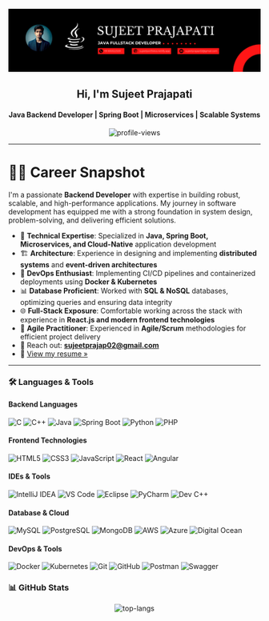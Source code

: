 <p align="center">
    <img src="https://github.com/sujeet-dev-io/sujeet-dev-io/blob/main/sujeetbanner.png" alt="banner" />
</p>

<h2 align="center">Hi, I'm Sujeet Prajapati</h2>
<h4 align="center">Java Backend Developer | Spring Boot | Microservices | Scalable Systems</h4>

<p align="center">
    <img src="https://komarev.com/ghpvc/?username=sujeet-dev-io&label=Profile%20views&color=0e75b6&style=flat" alt="profile-views" />
</p>

---

# 👨‍💻 Career Snapshot

I'm a passionate **Backend Developer** with expertise in building robust, scalable, and high-performance applications. My journey in software development has equipped me with a strong foundation in system design, problem-solving, and delivering efficient solutions.

- 🔧 **Technical Expertise**: Specialized in **Java, Spring Boot, Microservices, and Cloud-Native** application development
- 🏗️ **Architecture**: Experience in designing and implementing **distributed systems** and **event-driven architectures**
- 🚀 **DevOps Enthusiast**: Implementing CI/CD pipelines and containerized deployments using **Docker & Kubernetes**
- 📊 **Database Proficient**: Worked with **SQL & NoSQL** databases, optimizing queries and ensuring data integrity
- 🌐 **Full-Stack Exposure**: Comfortable working across the stack with experience in **React.js and modern frontend technologies**
- 🔄 **Agile Practitioner**: Experienced in **Agile/Scrum** methodologies for efficient project delivery
- 📧 Reach out: **sujeetprajap02@gmail.com**
- 📄 [View my resume »](https://app.luminpdf.com/viewer/681a4358083ad7d7c6b37c22)

---

### 🛠️ Languages & Tools

#### Backend Languages
![C](https://img.shields.io/badge/C-00599C?style=flat&logo=c&logoColor=white)
![C++](https://img.shields.io/badge/C%2B%2B-00599C?style=flat&logo=c%2B%2B&logoColor=white)
![Java](https://img.shields.io/badge/Java-ED8B00?style=flat&logo=openjdk&logoColor=white)
![Spring Boot](https://img.shields.io/badge/Spring%20Boot-6DB33F?style=flat&logo=springboot)
![Python](https://img.shields.io/badge/Python-3776AB?style=flat&logo=python&logoColor=white)
![PHP](https://img.shields.io/badge/PHP-777BB4?style=flat&logo=php&logoColor=white)

#### Frontend Technologies
![HTML5](https://img.shields.io/badge/HTML5-E34F26?style=flat&logo=html5&logoColor=white)
![CSS3](https://img.shields.io/badge/CSS3-1572B6?style=flat&logo=css3&logoColor=white)
![JavaScript](https://img.shields.io/badge/JavaScript-F7DF1E?style=flat&logo=javascript&logoColor=black)
![React](https://img.shields.io/badge/React-20232A?style=flat&logo=react)
![Angular](https://img.shields.io/badge/Angular-DD0031?style=flat&logo=angular&logoColor=white)

#### IDEs & Tools
![IntelliJ IDEA](https://img.shields.io/badge/IntelliJ%20IDEA-000000?style=flat&logo=intellij-idea)
![VS Code](https://img.shields.io/badge/VS%20Code-007ACC?style=flat&logo=visual-studio-code)
![Eclipse](https://img.shields.io/badge/Eclipse-2C2255?style=flat&logo=eclipse-ide)
![PyCharm](https://img.shields.io/badge/PyCharm-000000?style=flat&logo=pycharm)
![Dev C++](https://img.shields.io/badge/Dev%20C++-4B8BBE?style=flat&logo=cplusplus)

#### Database & Cloud
![MySQL](https://img.shields.io/badge/MySQL-4479A1?style=flat&logo=mysql)
![PostgreSQL](https://img.shields.io/badge/PostgreSQL-336791?style=flat&logo=postgresql)
![MongoDB](https://img.shields.io/badge/MongoDB-4EA94B?style=flat&logo=mongodb)
![AWS](https://img.shields.io/badge/AWS-232F3E?style=flat&logo=amazon-aws)
![Azure](https://img.shields.io/badge/Azure-0089D6?style=flat&logo=microsoft-azure)
![Digital Ocean](https://img.shields.io/badge/Digital%20Ocean-0080FF?style=flat&logo=digitalocean)

#### DevOps & Tools
![Docker](https://img.shields.io/badge/Docker-2496ED?style=flat&logo=docker)
![Kubernetes](https://img.shields.io/badge/Kubernetes-326CE5?style=flat&logo=kubernetes)
![Git](https://img.shields.io/badge/Git-F05032?style=flat&logo=git)
![GitHub](https://img.shields.io/badge/GitHub-181717?style=flat&logo=github)
![Postman](https://img.shields.io/badge/Postman-FF6C37?style=flat&logo=postman)
![Swagger](https://img.shields.io/badge/Swagger-85EA2D?style=flat&logo=swagger)

### 📊 GitHub Stats

<p align="center">
    <img src="https://github-readme-stats.vercel.app/api/top-langs?username=sujeet-dev-io&show_icons=true&locale=en&layout=compact" alt="top-langs" />
</p>
